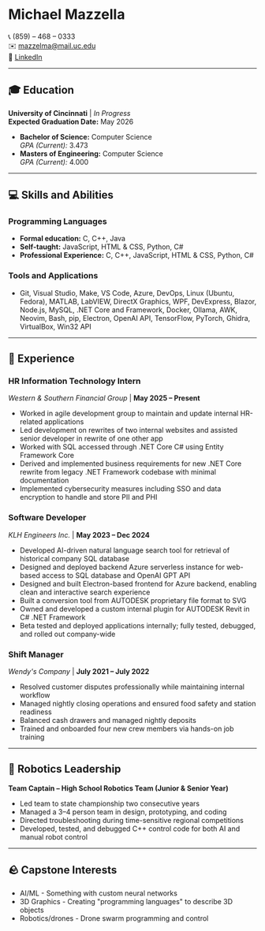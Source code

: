 # Michael Mazzella

📞 (859) – 468 – 0333  
✉️ mazzelma@mail.uc.edu  
🔗 [LinkedIn](https://www.linkedin.com/in/michael-mazzella-202955175/)

---

## 🎓 Education

**University of Cincinnati** | *In Progress*  
**Expected Graduation Date:** May 2026  
- **Bachelor of Science:** Computer Science  
  *GPA (Current):* 3.473  
- **Masters of Engineering:** Computer Science  
  *GPA (Current):* 4.000  

---

## 💻 Skills and Abilities

### Programming Languages
- **Formal education:** C, C++, Java  
- **Self-taught:** JavaScript, HTML & CSS, Python, C#  
- **Professional Experience:** C, C++, JavaScript, HTML & CSS, Python, C#

### Tools and Applications
- Git, Visual Studio, Make, VS Code, Azure, DevOps, Linux (Ubuntu, Fedora), MATLAB, LabVIEW, DirectX Graphics, WPF, DevExpress, Blazor, Node.js, MySQL, .NET Core and Framework, Docker, Ollama, AWK, Neovim, Bash, pip, Electron, OpenAI API, TensorFlow, PyTorch, Ghidra, VirtualBox, Win32 API

---

## 💼 Experience

### **HR Information Technology Intern**  
*Western & Southern Financial Group* | **May 2025 – Present**  
- Worked in agile development group to maintain and update internal HR-related applications  
- Led development on rewrites of two internal websites and assisted senior developer in rewrite of one other app  
- Worked with SQL accessed through .NET Core C# using Entity Framework Core  
- Derived and implemented business requirements for new .NET Core rewrite from legacy .NET Framework codebase with minimal documentation  
- Implemented cybersecurity measures including SSO and data encryption to handle and store PII and PHI  

### **Software Developer**  
*KLH Engineers Inc.* | **May 2023 – Dec 2024**  
- Developed AI-driven natural language search tool for retrieval of historical company SQL database  
- Designed and deployed backend Azure serverless instance for web-based access to SQL database and OpenAI GPT API  
- Designed and built Electron-based frontend for Azure backend, enabling clean and interactive search experience  
- Built a conversion tool from AUTODESK proprietary file format to SVG  
- Owned and developed a custom internal plugin for AUTODESK Revit in C# .NET Framework  
- Beta tested and deployed applications internally; fully tested, debugged, and rolled out company-wide  

### **Shift Manager**  
*Wendy's Company* | **July 2021 – July 2022**  
- Resolved customer disputes professionally while maintaining internal workflow  
- Managed nightly closing operations and ensured food safety and station readiness  
- Balanced cash drawers and managed nightly deposits  
- Trained and onboarded four new crew members via hands-on job training  

---

## 🤖 Robotics Leadership

**Team Captain – High School Robotics Team (Junior & Senior Year)**  
- Led team to state championship two consecutive years  
- Managed a 3–4 person team in design, prototyping, and coding  
- Directed troubleshooting during time-sensitive regional competitions  
- Developed, tested, and debugged C++ control code for both AI and manual robot control  

---

## 🪨 Capstone Interests

- AI/ML - Something with custom neural networks
- 3D Graphics - Creating "programming languages" to describe 3D objects
- Robotics/drones - Drone swarm programming and control

